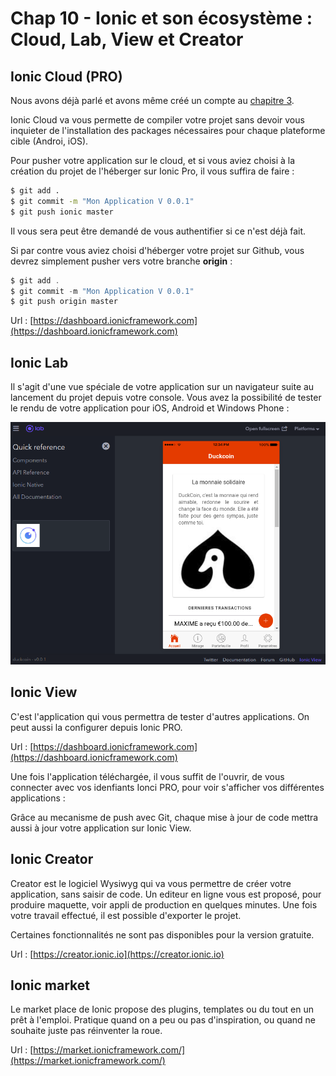 # Chap 10 - Ionic et son écosystème : Cloud, Lab, View et Creator

## Ionic Cloud \(PRO\)

Nous avons déjà parlé et avons même créé un compte au [chapitre 3](/chap-3-installation-de-ionic-et-premieres-prises-en-main.md).

Ionic Cloud va vous permette de compiler votre projet sans devoir vous inquieter de l'installation des packages nécessaires pour chaque plateforme cible \(Androi, iOS\).

Pour pusher votre application sur le cloud, et si vous aviez choisi à la création du projet de l'héberger sur Ionic Pro, il vous suffira de faire :

```bash
$ git add .
$ git commit -m "Mon Application V 0.0.1"
$ git push ionic master
```

Il vous sera peut être demandé de vous authentifier si ce n'est déjà fait.

Si par contre vous aviez choisi d'héberger votre projet sur Github, vous devrez simplement pusher vers votre branche **origin** :

```js
$ git add .
$ git commit -m "Mon Application V 0.0.1"
$ git push origin master
```





Url : [https://dashboard.ionicframework.com](https://dashboard.ionicframework.com)

## Ionic Lab

Il s'agit d'une vue spéciale de votre application sur un navigateur suite au lancement du projet depuis votre console. Vous avez la possibilité de tester le rendu de votre application pour iOS, Android et Windows Phone :

![](/assets/ionic_lab.png)

## Ionic View

C'est l'application qui vous permettra de tester d'autres applications. On peut aussi la configurer depuis Ionic PRO.

Url : [https://dashboard.ionicframework.com](https://dashboard.ionicframework.com)

Une fois l'application téléchargée, il vous suffit de l'ouvrir, de vous connecter avec vos idenfiants Ionci PRO, pour voir s'afficher vos différentes applications :



Grâce au mecanisme de push avec Git, chaque mise à jour de code mettra aussi à jour votre application sur Ionic View.

## Ionic Creator

Creator est le logiciel Wysiwyg qui va vous permettre de créer votre application, sans saisir de code. Un editeur en ligne vous est proposé, pour produire maquette, voir appli de production en quelques minutes. Une fois votre travail effectué, il est possible d'exporter le projet.

Certaines fonctionnalités ne sont pas disponibles pour la version gratuite.

Url : [https://creator.ionic.io](https://creator.ionic.io)

## Ionic market

Le market place de Ionic propose des plugins, templates ou du tout en un prêt à l'emploi. Pratique quand on a peu ou pas d'inspiration, ou quand ne souhaite juste pas réinventer la roue.

Url  : [https://market.ionicframework.com/](https://market.ionicframework.com/)

